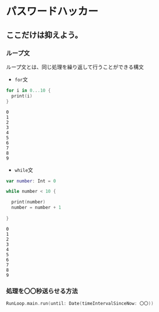 # パスワードハッカー
## ここだけは抑えよう。
### ループ文
ループ文とは、同じ処理を繰り返して行うことができる構文

- `for`文

```swift
for i in 0...10 {
  print(i) 
}
```
```
0
1
2
3
4
5
6
7
8
9
```

- `while`文
```swift
var number: Int = 0

while number < 10 {

  print(number)  
  number = number + 1
  
}
```
```
0
1
2
3
4
5
6
7
8
9
```

### 処理を〇〇秒送らせる方法
```swift
RunLoop.main.run(until: Date(timeIntervalSinceNow: 〇〇))
```
